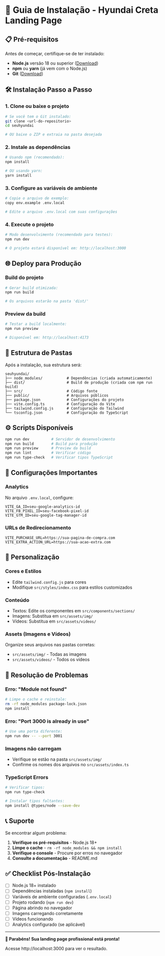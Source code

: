 # 🚀 Guia de Instalação - Hyundai Creta Landing Page

## 📋 **Pré-requisitos**

Antes de começar, certifique-se de ter instalado:

- **Node.js** versão 18 ou superior ([Download](https://nodejs.org/))
- **npm** ou **yarn** (já vem com o Node.js)
- **Git** ([Download](https://git-scm.com/))

## 🛠️ **Instalação Passo a Passo**

### **1. Clone ou baixe o projeto**
```bash
# Se você tem o Git instalado:
git clone <url-do-repositorio>
cd seuhyundai

# OU baixe o ZIP e extraia na pasta desejada
```

### **2. Instale as dependências**
```bash
# Usando npm (recomendado):
npm install

# OU usando yarn:
yarn install
```

### **3. Configure as variáveis de ambiente**
```bash
# Copie o arquivo de exemplo:
copy env.example .env.local

# Edite o arquivo .env.local com suas configurações
```

### **4. Execute o projeto**
```bash
# Modo desenvolvimento (recomendado para testes):
npm run dev

# O projeto estará disponível em: http://localhost:3000
```

## 🌐 **Deploy para Produção**

### **Build do projeto**
```bash
# Gerar build otimizada:
npm run build

# Os arquivos estarão na pasta 'dist/'
```

### **Preview da build**
```bash
# Testar a build localmente:
npm run preview

# Disponível em: http://localhost:4173
```

## 📁 **Estrutura de Pastas**

Após a instalação, sua estrutura será:

```
seuhyundai/
├── node_modules/           # Dependências (criada automaticamente)
├── dist/                   # Build de produção (criada com npm run build)
├── src/                    # Código fonte
├── public/                 # Arquivos públicos
├── package.json            # Configurações do projeto
├── vite.config.ts          # Configuração do Vite
├── tailwind.config.js      # Configuração do Tailwind
└── tsconfig.json           # Configuração do TypeScript
```

## ⚙️ **Scripts Disponíveis**

```bash
npm run dev          # Servidor de desenvolvimento
npm run build        # Build para produção
npm run preview      # Preview da build
npm run lint         # Verificar código
npm run type-check   # Verificar tipos TypeScript
```

## 🔧 **Configurações Importantes**

### **Analytics**
No arquivo `.env.local`, configure:
```env
VITE_GA_ID=seu-google-analytics-id
VITE_FB_PIXEL_ID=seu-facebook-pixel-id
VITE_GTM_ID=seu-google-tag-manager-id
```

### **URLs de Redirecionamento**
```env
VITE_PURCHASE_URL=https://sua-pagina-de-compra.com
VITE_EXTRA_ACTION_URL=https://sua-acao-extra.com
```

## 🎨 **Personalização**

### **Cores e Estilos**
- Edite `tailwind.config.js` para cores
- Modifique `src/styles/index.css` para estilos customizados

### **Conteúdo**
- Textos: Edite os componentes em `src/components/sections/`
- Imagens: Substitua em `src/assets/img/`
- Vídeos: Substitua em `src/assets/videos/`

### **Assets (Imagens e Vídeos)**
Organize seus arquivos nas pastas corretas:
- `src/assets/img/` - Todas as imagens
- `src/assets/videos/` - Todos os vídeos

## 🐛 **Resolução de Problemas**

### **Erro: "Module not found"**
```bash
# Limpe o cache e reinstale:
rm -rf node_modules package-lock.json
npm install
```

### **Erro: "Port 3000 is already in use"**
```bash
# Use uma porta diferente:
npm run dev -- --port 3001
```

### **Imagens não carregam**
- Verifique se estão na pasta `src/assets/img/`
- Confirme os nomes dos arquivos no `src/assets/index.ts`

### **TypeScript Errors**
```bash
# Verificar tipos:
npm run type-check

# Instalar tipos faltantes:
npm install @types/node --save-dev
```

## 📞 **Suporte**

Se encontrar algum problema:

1. **Verifique os pré-requisitos** - Node.js 18+
2. **Limpe o cache** - `rm -rf node_modules && npm install`
3. **Verifique o console** - Procure por erros no navegador
4. **Consulte a documentação** - README.md

## ✅ **Checklist Pós-Instalação**

- [ ] Node.js 18+ instalado
- [ ] Dependências instaladas (`npm install`)
- [ ] Variáveis de ambiente configuradas (`.env.local`)
- [ ] Projeto rodando (`npm run dev`)
- [ ] Página abrindo no navegador
- [ ] Imagens carregando corretamente
- [ ] Vídeos funcionando
- [ ] Analytics configurado (se aplicável)

---

**🎉 Parabéns! Sua landing page profissional está pronta!**

Acesse http://localhost:3000 para ver o resultado.
